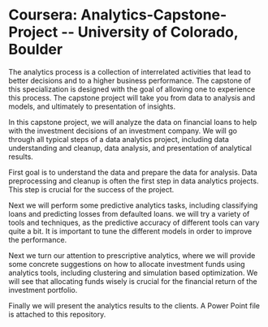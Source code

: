# Coursera:  Analytics-Capstone-Project -- University of Colorado, Boulder

The analytics process is a collection of interrelated activities that lead to better decisions and to a higher business performance. The capstone of this specialization is designed with the goal of allowing one to experience this process. The capstone project will take you from data to analysis and models, and ultimately to presentation of insights. 

In this capstone project, we will analyze the data on financial loans to help with the investment decisions of an investment company. We will go through all typical steps of a data analytics project, including data understanding and cleanup, data analysis, and presentation of analytical results. 

First goal is to understand the data and prepare the data for analysis.  Data preprocessing and cleanup is often the first step in data analytics projects. This step is crucial for the success of the project.  

Next we will perform some predictive analytics tasks, including classifying loans and predicting losses from defaulted loans. we will try a variety of tools and techniques, as the predictive accuracy of different tools can vary quite a bit. It is important to tune the different models in order to improve the performance.

Next we turn our attention to prescriptive analytics, where we will provide some concrete suggestions on how to allocate investment funds using analytics tools, including clustering and simulation based optimization. We will see that allocating funds wisely is crucial for the financial return of the investment portfolio.

Finally we will present the analytics results to the clients. A Power Point file is attached to this repository.

